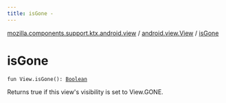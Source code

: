 ```yaml
---
title: isGone - 
---
```


[mozilla.components.support.ktx.android.view](../index.html) / [android.view.View](index.html) / [isGone](./is-gone.html)

# isGone

`fun View.isGone(): `[`Boolean`](https://kotlinlang.org/api/latest/jvm/stdlib/kotlin/-boolean/index.html)

Returns true if this view's visibility is set to View.GONE.

